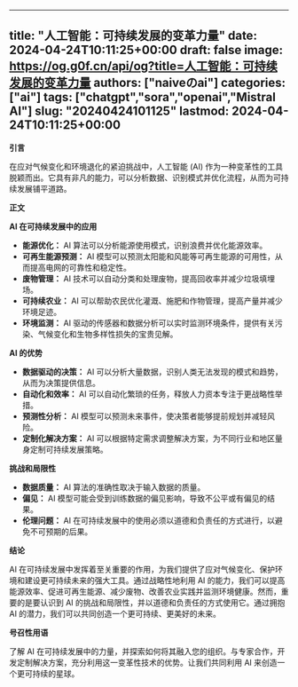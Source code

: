 
---
title: "人工智能：可持续发展的变革力量"
date: 2024-04-24T10:11:25+00:00
draft: false
image: https://og.g0f.cn/api/og?title=人工智能：可持续发展的变革力量
authors: ["naiveのai"]
categories: ["ai"]
tags: ["chatgpt","sora","openai","Mistral AI"]
slug: "20240424101125"
lastmod: 2024-04-24T10:11:25+00:00
---
**引言**

在应对气候变化和环境退化的紧迫挑战中，人工智能 (AI) 作为一种变革性的工具脱颖而出。它具有非凡的能力，可以分析数据、识别模式并优化流程，从而为可持续发展铺平道路。

**正文**

**AI 在可持续发展中的应用**

* **能源优化：** AI 算法可以分析能源使用模式，识别浪费并优化能源效率。
* **可再生能源预测：** AI 模型可以预测太阳能和风能等可再生能源的可用性，从而提高电网的可靠性和稳定性。
* **废物管理：** AI 技术可以自动分类和处理废物，提高回收率并减少垃圾填埋场。
* **可持续农业：** AI 可以帮助农民优化灌溉、施肥和作物管理，提高产量并减少环境足迹。
* **环境监测：** AI 驱动的传感器和数据分析可以实时监测环境条件，提供有关污染、气候变化和生物多样性损失的宝贵见解。

**AI 的优势**

* **数据驱动的决策：** AI 可以分析大量数据，识别人类无法发现的模式和趋势，从而为决策提供信息。
* **自动化和效率：** AI 可以自动化繁琐的任务，释放人力资本专注于更战略性举措。
* **预测性分析：** AI 模型可以预测未来事件，使决策者能够提前规划并减轻风险。
* **定制化解决方案：** AI 可以根据特定需求调整解决方案，为不同行业和地区量身定制可持续发展策略。

**挑战和局限性**

* **数据质量：** AI 算法的准确性取决于输入数据的质量。
* **偏见：** AI 模型可能会受到训练数据的偏见影响，导致不公平或有偏见的结果。
* **伦理问题：** AI 在可持续发展中的使用必须以道德和负责任的方式进行，以避免不可预期的后果。

**结论**

AI 在可持续发展中发挥着至关重要的作用，为我们提供了应对气候变化、保护环境和建设更可持续未来的强大工具。通过战略性地利用 AI 的能力，我们可以提高能源效率、促进可再生能源、减少废物、改善农业实践并监测环境健康。然而，重要的是要认识到 AI 的挑战和局限性，并以道德和负责任的方式使用它。通过拥抱 AI 的潜力，我们可以共同创造一个更可持续、更美好的未来。

**号召性用语**

了解 AI 在可持续发展中的力量，并探索如何将其融入您的组织。与专家合作，开发定制解决方案，充分利用这一变革性技术的优势。让我们共同利用 AI 来创造一个更可持续的星球。